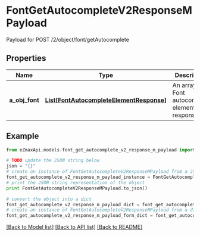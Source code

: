 # FontGetAutocompleteV2ResponseMPayload

Payload for POST /2/object/font/getAutocomplete

## Properties

Name | Type | Description | Notes
------------ | ------------- | ------------- | -------------
**a_obj_font** | [**List[FontAutocompleteElementResponse]**](FontAutocompleteElementResponse.md) | An array of Font autocomplete element response. | 

## Example

```python
from eZmaxApi.models.font_get_autocomplete_v2_response_m_payload import FontGetAutocompleteV2ResponseMPayload

# TODO update the JSON string below
json = "{}"
# create an instance of FontGetAutocompleteV2ResponseMPayload from a JSON string
font_get_autocomplete_v2_response_m_payload_instance = FontGetAutocompleteV2ResponseMPayload.from_json(json)
# print the JSON string representation of the object
print FontGetAutocompleteV2ResponseMPayload.to_json()

# convert the object into a dict
font_get_autocomplete_v2_response_m_payload_dict = font_get_autocomplete_v2_response_m_payload_instance.to_dict()
# create an instance of FontGetAutocompleteV2ResponseMPayload from a dict
font_get_autocomplete_v2_response_m_payload_form_dict = font_get_autocomplete_v2_response_m_payload.from_dict(font_get_autocomplete_v2_response_m_payload_dict)
```
[[Back to Model list]](../README.md#documentation-for-models) [[Back to API list]](../README.md#documentation-for-api-endpoints) [[Back to README]](../README.md)


